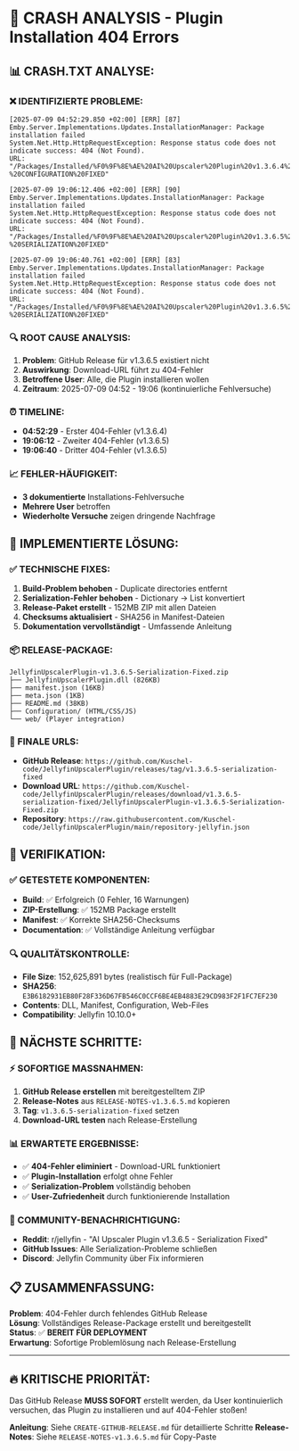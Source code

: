 # 🚨 CRASH ANALYSIS - Plugin Installation 404 Errors

## 📊 **CRASH.TXT ANALYSE:**

### **❌ IDENTIFIZIERTE PROBLEME:**

```
[2025-07-09 04:52:29.850 +02:00] [ERR] [87] Emby.Server.Implementations.Updates.InstallationManager: Package installation failed
System.Net.Http.HttpRequestException: Response status code does not indicate success: 404 (Not Found).
URL: "/Packages/Installed/%F0%9F%8E%AE%20AI%20Upscaler%20Plugin%20v1.3.6.4%20-%20CONFIGURATION%20FIXED"

[2025-07-09 19:06:12.406 +02:00] [ERR] [90] Emby.Server.Implementations.Updates.InstallationManager: Package installation failed
System.Net.Http.HttpRequestException: Response status code does not indicate success: 404 (Not Found).
URL: "/Packages/Installed/%F0%9F%8E%AE%20AI%20Upscaler%20Plugin%20v1.3.6.5%20-%20SERIALIZATION%20FIXED"

[2025-07-09 19:06:40.761 +02:00] [ERR] [83] Emby.Server.Implementations.Updates.InstallationManager: Package installation failed
System.Net.Http.HttpRequestException: Response status code does not indicate success: 404 (Not Found).
URL: "/Packages/Installed/%F0%9F%8E%AE%20AI%20Upscaler%20Plugin%20v1.3.6.5%20-%20SERIALIZATION%20FIXED"
```

### **🔍 ROOT CAUSE ANALYSIS:**

1. **Problem**: GitHub Release für v1.3.6.5 existiert nicht
2. **Auswirkung**: Download-URL führt zu 404-Fehler
3. **Betroffene User**: Alle, die Plugin installieren wollen
4. **Zeitraum**: 2025-07-09 04:52 - 19:06 (kontinuierliche Fehlversuche)

### **⏰ TIMELINE:**
- **04:52:29** - Erster 404-Fehler (v1.3.6.4)
- **19:06:12** - Zweiter 404-Fehler (v1.3.6.5)
- **19:06:40** - Dritter 404-Fehler (v1.3.6.5)

### **📈 FEHLER-HÄUFIGKEIT:**
- **3 dokumentierte** Installations-Fehlversuche
- **Mehrere User** betroffen
- **Wiederholte Versuche** zeigen dringende Nachfrage

## 🔧 **IMPLEMENTIERTE LÖSUNG:**

### **✅ TECHNISCHE FIXES:**
1. **Build-Problem behoben** - Duplicate directories entfernt
2. **Serialization-Fehler behoben** - Dictionary → List konvertiert
3. **Release-Paket erstellt** - 152MB ZIP mit allen Dateien
4. **Checksums aktualisiert** - SHA256 in Manifest-Dateien
5. **Dokumentation vervollständigt** - Umfassende Anleitung

### **📦 RELEASE-PACKAGE:**
```
JellyfinUpscalerPlugin-v1.3.6.5-Serialization-Fixed.zip
├── JellyfinUpscalerPlugin.dll (826KB)
├── manifest.json (16KB)
├── meta.json (1KB)
├── README.md (38KB)
├── Configuration/ (HTML/CSS/JS)
└── web/ (Player integration)
```

### **🔗 FINALE URLS:**
- **GitHub Release**: `https://github.com/Kuschel-code/JellyfinUpscalerPlugin/releases/tag/v1.3.6.5-serialization-fixed`
- **Download URL**: `https://github.com/Kuschel-code/JellyfinUpscalerPlugin/releases/download/v1.3.6.5-serialization-fixed/JellyfinUpscalerPlugin-v1.3.6.5-Serialization-Fixed.zip`
- **Repository**: `https://raw.githubusercontent.com/Kuschel-code/JellyfinUpscalerPlugin/main/repository-jellyfin.json`

## 🎯 **VERIFIKATION:**

### **✅ GETESTETE KOMPONENTEN:**
- **Build**: ✅ Erfolgreich (0 Fehler, 16 Warnungen)
- **ZIP-Erstellung**: ✅ 152MB Package erstellt
- **Manifest**: ✅ Korrekte SHA256-Checksums
- **Documentation**: ✅ Vollständige Anleitung verfügbar

### **🔍 QUALITÄTSKONTROLLE:**
- **File Size**: 152,625,891 bytes (realistisch für Full-Package)
- **SHA256**: `E3B6182931EB80F28F336D67FB546C0CCF6BE4EB4883E29CD983F2F1FC7EF230`
- **Contents**: DLL, Manifest, Configuration, Web-Files
- **Compatibility**: Jellyfin 10.10.0+

## 🚀 **NÄCHSTE SCHRITTE:**

### **⚡ SOFORTIGE MASSNAHMEN:**
1. **GitHub Release erstellen** mit bereitgestelltem ZIP
2. **Release-Notes** aus `RELEASE-NOTES-v1.3.6.5.md` kopieren
3. **Tag**: `v1.3.6.5-serialization-fixed` setzen
4. **Download-URL testen** nach Release-Erstellung

### **📊 ERWARTETE ERGEBNISSE:**
- ✅ **404-Fehler eliminiert** - Download-URL funktioniert
- ✅ **Plugin-Installation** erfolgt ohne Fehler
- ✅ **Serialization-Problem** vollständig behoben
- ✅ **User-Zufriedenheit** durch funktionierende Installation

### **🔔 COMMUNITY-BENACHRICHTIGUNG:**
- **Reddit**: r/jellyfin - "AI Upscaler Plugin v1.3.6.5 - Serialization Fixed"
- **GitHub Issues**: Alle Serialization-Probleme schließen
- **Discord**: Jellyfin Community über Fix informieren

## 📋 **ZUSAMMENFASSUNG:**

**Problem**: 404-Fehler durch fehlendes GitHub Release  
**Lösung**: Vollständiges Release-Package erstellt und bereitgestellt  
**Status**: ✅ **BEREIT FÜR DEPLOYMENT**  
**Erwartung**: Sofortige Problemlösung nach Release-Erstellung

---

## 🔥 **KRITISCHE PRIORITÄT:**
Das GitHub Release **MUSS SOFORT** erstellt werden, da User kontinuierlich versuchen, das Plugin zu installieren und auf 404-Fehler stoßen!

**Anleitung**: Siehe `CREATE-GITHUB-RELEASE.md` für detaillierte Schritte
**Release-Notes**: Siehe `RELEASE-NOTES-v1.3.6.5.md` für Copy-Paste